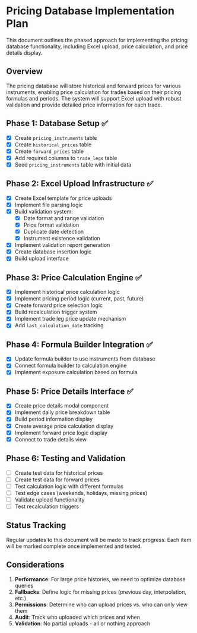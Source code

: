 
# Pricing Database Implementation Plan

This document outlines the phased approach for implementing the pricing database functionality, including Excel upload, price calculation, and price details display.

## Overview

The pricing database will store historical and forward prices for various instruments, enabling price calculation for trades based on their pricing formulas and periods. The system will support Excel upload with robust validation and provide detailed price information for each trade.

## Phase 1: Database Setup ✅

- [x] Create `pricing_instruments` table
- [x] Create `historical_prices` table
- [x] Create `forward_prices` table
- [x] Add required columns to `trade_legs` table
- [x] Seed `pricing_instruments` table with initial data

## Phase 2: Excel Upload Infrastructure ✅

- [x] Create Excel template for price uploads
- [x] Implement file parsing logic
- [x] Build validation system:
  - [x] Date format and range validation
  - [x] Price format validation
  - [x] Duplicate date detection
  - [x] Instrument existence validation
- [x] Implement validation report generation
- [x] Create database insertion logic
- [x] Build upload interface

## Phase 3: Price Calculation Engine ✅

- [x] Implement historical price calculation logic
- [x] Implement pricing period logic (current, past, future)
- [x] Create forward price selection logic
- [x] Build recalculation trigger system
- [x] Implement trade leg price update mechanism
- [x] Add `last_calculation_date` tracking

## Phase 4: Formula Builder Integration ✅

- [x] Update formula builder to use instruments from database
- [x] Connect formula builder to calculation engine
- [x] Implement exposure calculation based on formula

## Phase 5: Price Details Interface ✅

- [x] Create price details modal component
- [x] Implement daily price breakdown table
- [x] Build period information display
- [x] Create average price calculation display
- [x] Implement forward price logic display
- [x] Connect to trade details view

## Phase 6: Testing and Validation

- [ ] Create test data for historical prices
- [ ] Create test data for forward prices
- [ ] Test calculation logic with different formulas
- [ ] Test edge cases (weekends, holidays, missing prices)
- [ ] Validate upload functionality
- [ ] Test recalculation triggers

## Status Tracking

Regular updates to this document will be made to track progress. Each item will be marked complete once implemented and tested.

## Considerations

1. **Performance**: For large price histories, we need to optimize database queries
2. **Fallbacks**: Define logic for missing prices (previous day, interpolation, etc.)
3. **Permissions**: Determine who can upload prices vs. who can only view them
4. **Audit**: Track who uploaded which prices and when
5. **Validation**: No partial uploads - all or nothing approach
